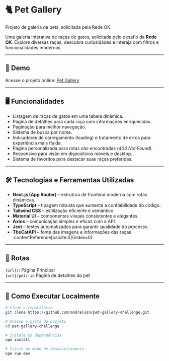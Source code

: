 # 🐈 Pet Gallery
Projeto de galeria de pets, solicitada pela Rede OK.

Uma galeria interativa de raças de gatos, solicitada pelo desafio da **Rede OK**. Explore diversas raças, descubra curiosidades e interaja com filtros e funcionalidades modernas.

---

## 📖 Demo

Acesse o projeto online: [Pet Gallery](https://pet-gallery-challenge.vercel.app)

---

## 🖥️ Funcionalidades

- Listagem de raças de gatos em uma tabela dinâmica.
- Página de detalhes para cada raça com informações enriquecidas.
- Paginação para melhor navegação.
- Sistema de busca por nome.
- Indicadores de carregamento (loading) e tratamento de erros para experiência mais fluida.
- Página personalizada para rotas não encontradas (*404 Not Found*).
- Responsivo para visão em dispositivos móveis e desktop.
- Sistema de favoritos para destacar suas raças preferidas.

---

## 🛠️ Tecnologias e Ferramentas Utilizadas

- **Next.js (App Router)** – estrutura de frontend moderna com rotas dinâmicas.
- **TypeScript** – tipagem robusta que aumenta a confiabilidade do código.
- **Tailwind CSS** – estilização eficiente e semântico.
- **Material UI** – componentes visuais consistentes e elegantes.
- **Axios** – comunicação simples e eficaz com a API.
- **Jest** – testes automatizados para garantir qualidade do processo.
- **TheCatAPI** – fonte das imagens e informações das raças :contentReference[oaicite:0]{index=0}.

---

## 🔀 Rotas

`{url}/`: Página Principal <br/>
`{url}/pet/:id` Página de detalhes do pet

---

## 🔌 Como Executar Localmente

```bash
# Clone o repositório
git clone https://github.com/andrelssn/pet-gallery-challenge.git

# Acesse a pasta do projeto
cd pet-gallery-challenge

# Instale as dependências
npm install

# Inicie em modo de desenvolvimento
npm run dev
